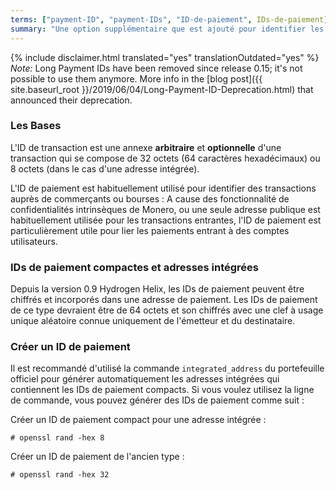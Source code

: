 ```yaml
---
terms: ["payment-ID", "payment-IDs", "ID-de-paiement", IDs-de-paiement]
summary: "Une option supplémentaire que est ajouté pour identifier les transactions avec les commerçants, se composant de 64 caractères hexadécimaux"
---
```


{% include disclaimer.html translated="yes" translationOutdated="yes" %}
*Note:* Long Payment IDs have been removed since release 0.15; it's not possible to use them anymore. More info in the [blog post]({{ site.baseurl_root }}/2019/06/04/Long-Payment-ID-Deprecation.html) that announced their deprecation.

### Les Bases

L'ID de transaction est une annexe **arbitraire** et **optionnelle** d'une transaction qui se compose de 32 octets (64 caractères hexadécimaux) ou 8 octets (dans le cas d'une adresse intégrée).

L'ID de paiement est habituellement utilisé pour identifier des transactions auprès de commerçants ou bourses : A cause des fonctionnalité de confidentialités intrinsèques de Monero, ou une seule adresse publique est habituellement utilisée pour les transactions entrantes, l'ID de paiement est particulièrement utile pour lier les paiements entrant à des comptes utilisateurs.

### IDs de paiement compactes et adresses intégrées

Depuis la version 0.9 Hydrogen Helix, les IDs de paiement peuvent être chiffrés et incorporés dans une adresse de paiement. Les IDs de paiement de ce type devraient être de 64 octets et son chiffrés avec une clef à usage unique aléatoire connue uniquement de l'émetteur et du destinataire.

### Créer un ID de paiement
Il est recommandé d'utilisé la commande `integrated_address` du portefeuille officiel pour générer automatiquement les adresses intégrées qui contiennent les IDs de paiement compacts. Si vous voulez utilisez la ligne de commande, vous pouvez générer des IDs de paiement comme suit :

Créer un ID de paiement compact pour une adresse intégrée :

```# openssl rand -hex 8```

Créer un ID de paiement de l'ancien type :

```# openssl rand -hex 32```

